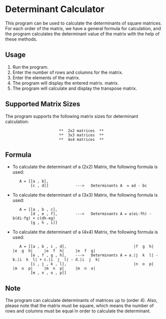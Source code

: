 # Determinant Calculator

   This program can be used to calculate the determinants of square matrices.
   For each order of the matrix, we have a general formula for calculation, 
   and the program calculates the determinant value of the matrix with the help of these methods.

## Usage

   1. Run the program.
   2. Enter the number of rows and columns for the matrix.
   3. Enter the elements of the matrix.
   4. The program will display the entered matrix. matrix.
   5. The program will calculate and display the transpose matrix.

## Supported Matrix Sizes

   The program supports the following matrix sizes for determinant calculation:

                            **  2x2 matrices  **
                            **  3x3 matrices  **
                            **  4x4 matrices  **

## Formula

   * To calculate the determinant of a (2x2) Matrix, the following formula is used:

            A = [[a , b],
                 [c , d]]            --->   Determinants A  = ad - bc

   * To calculate the determinant of a (3x3) Matrix, the following formula is used:

            A = [[a , b , c],
                 [d , e , f],        --->   Determinants A = a(ei-fh) - b(di-fg) + c(dh-eg)
                 [g , h , i]]

   * To calculate the determinant of a (4x4) Matrix, the following formula is used:

            A = [[a , b , c , d],                              |f  g  h|     |e  g  h|     |e  f  h|     |e  f  g|
                 [e , f , g , h],    --->   Determinants A = a.|j  k  l| - b.|i  k  l| + c.|i  j  l| - d.|i  j  k|
                 [i , j , k , l],                              |n  o  p|     |m  o  p|     |m  n  p|     |m  n  o|
                 [m , n , o , p]]                           
                                                                                                 
## Note

   The program can calculate determinants of matrices up to (order 4). Also,
   please note that the matrix must be square, which means the number of rows 
   and columns must be equal in order to calculate the determinant.
   